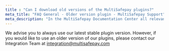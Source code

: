 ```yaml
---
title : "Can I download old versions of the MultiSafepay plugins?"
meta_title: "FAQ General - Older version plugin - MultiSafepay Support"
meta_description: "In the MultiSafepay Documentation Center all relevant information regarding our Plugins and API. As well as Support pages for Payment Method, Tools and General Questions. You can also find the contact details of our Support Team and Integration Team."
---
```


We advise you to always use our latest stable plugin version. However, if you would like to use an older version of our plugins, please contact our Integration Team at <integration@multisafepay.com>  

